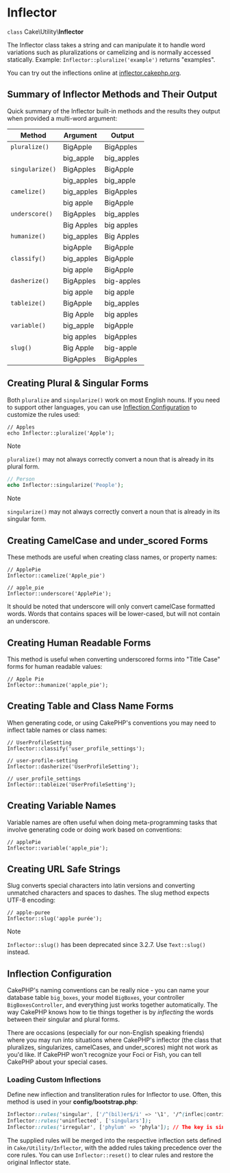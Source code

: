 # Inflector

`class` Cake\\Utility\\**Inflector**

The Inflector class takes a string and can manipulate it to handle word
variations such as pluralizations or camelizing and is normally accessed
statically. Example:
`Inflector::pluralize('example')` returns "examples".

You can try out the inflections online at [inflector.cakephp.org](https://inflector.cakephp.org/).

<a id="inflector-methods-summary"></a>

## Summary of Inflector Methods and Their Output

Quick summary of the Inflector built-in methods and the results they output
when provided a multi-word argument:

| Method          | Argument   | Output     |
|-----------------|------------|------------|
| `pluralize()`   | BigApple   | BigApples  |
|                 | big_apple  | big_apples |
| `singularize()` | BigApples  | BigApple   |
|                 | big_apples | big_apple  |
| `camelize()`    | big_apples | BigApples  |
|                 | big apple  | BigApple   |
| `underscore()`  | BigApples  | big_apples |
|                 | Big Apples | big apples |
| `humanize()`    | big_apples | Big Apples |
|                 | bigApple   | BigApple   |
| `classify()`    | big_apples | BigApple   |
|                 | big apple  | BigApple   |
| `dasherize()`   | BigApples  | big-apples |
|                 | big apple  | big apple  |
| `tableize()`    | BigApple   | big_apples |
|                 | Big Apple  | big apples |
| `variable()`    | big_apple  | bigApple   |
|                 | big apples | bigApples  |
| `slug()`        | Big Apple  | big-apple  |
|                 | BigApples  | BigApples  |

## Creating Plural & Singular Forms

Both `pluralize` and `singularize()` work on most English nouns. If you need
to support other languages, you can use [Inflection Configuration](#inflection-configuration) to
customize the rules used:

``` text
// Apples
echo Inflector::pluralize('Apple');
```

> [!NOTE]
> `pluralize()` may not always correctly convert a noun that is already in its plural form.

``` php
// Person
echo Inflector::singularize('People');
```

> [!NOTE]
> `singularize()` may not always correctly convert a noun that is already in its singular form.

## Creating CamelCase and under_scored Forms

These methods are useful when creating class names, or property names:

``` text
// ApplePie
Inflector::camelize('Apple_pie')

// apple_pie
Inflector::underscore('ApplePie');
```

It should be noted that underscore will only convert camelCase formatted words.
Words that contains spaces will be lower-cased, but will not contain an
underscore.

## Creating Human Readable Forms

This method is useful when converting underscored forms into "Title Case" forms
for human readable values:

``` text
// Apple Pie
Inflector::humanize('apple_pie');
```

## Creating Table and Class Name Forms

When generating code, or using CakePHP's conventions you may need to inflect
table names or class names:

``` text
// UserProfileSetting
Inflector::classify('user_profile_settings');

// user-profile-setting
Inflector::dasherize('UserProfileSetting');

// user_profile_settings
Inflector::tableize('UserProfileSetting');
```

## Creating Variable Names

Variable names are often useful when doing meta-programming tasks that involve
generating code or doing work based on conventions:

``` text
// applePie
Inflector::variable('apple_pie');
```

## Creating URL Safe Strings

Slug converts special characters into latin versions and converting unmatched
characters and spaces to dashes. The slug method expects UTF-8 encoding:

``` text
// apple-puree
Inflector::slug('apple purée');
```

> [!NOTE]
> `Inflector::slug()` has been deprecated since 3.2.7. Use `Text::slug()`
> instead.

<a id="inflection-configuration"></a>

## Inflection Configuration

CakePHP's naming conventions can be really nice - you can name your database
table `big_boxes`, your model `BigBoxes`, your controller
`BigBoxesController`, and everything just works together automatically. The
way CakePHP knows how to tie things together is by *inflecting* the words
between their singular and plural forms.

There are occasions (especially for our non-English speaking friends) where you
may run into situations where CakePHP's inflector (the class that pluralizes,
singularizes, camelCases, and under_scores) might not work as you'd like. If
CakePHP won't recognize your Foci or Fish, you can tell CakePHP about your
special cases.

### Loading Custom Inflections

Define new inflection and transliteration rules for Inflector to use. Often,
this method is used in your **config/bootstrap.php**:

``` css
Inflector::rules('singular', ['/^(bil)er$/i' => '\1', '/^(inflec|contribu)tors$/i' => '\1ta']);
Inflector::rules('uninflected', ['singulars']);
Inflector::rules('irregular', ['phylum' => 'phyla']); // The key is singular form, value is plural form
```

The supplied rules will be merged into the respective inflection sets defined in
`Cake/Utility/Inflector`, with the added rules taking precedence over the core
rules. You can use `Inflector::reset()` to clear rules and restore the
original Inflector state.
